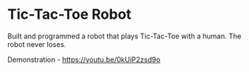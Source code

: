 # Tic-Tac-Toe Robot
Built and programmed a robot that plays Tic-Tac-Toe with a human. The robot never loses.

Demonstration - https://youtu.be/0kUiP2zsd9o
